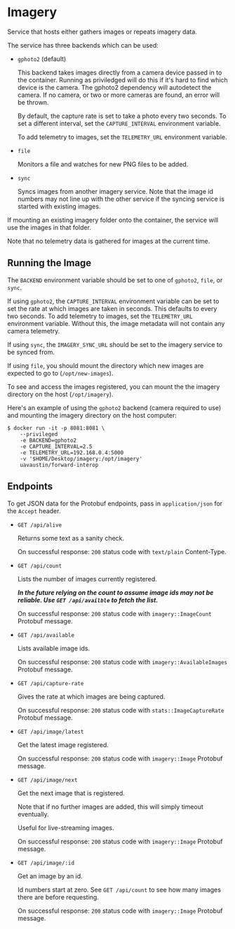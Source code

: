# Imagery

Service that hosts either gathers images or repeats imagery data.

The service has three backends which can be used:

- `gphoto2` (default)

  This backend takes images directly from a camera device passed in to the
  container. Running as priviledged will do this if it's hard to find which
  device is the camera. The gphoto2 dependency will autodetect the camera. If
  no camera, or two or more cameras are found, an error will be thrown.

  By default, the capture rate is set to take a photo every two seconds. To set
  a different interval, set the `CAPTURE_INTERVAL` environment variable.

  To add telemetry to images, set the `TELEMETRY_URL` environment variable.

- `file`

  Monitors a file and watches for new PNG files to be added.

- `sync`

  Syncs images from another imagery service. Note that the image id numbers may
  not line up with the other service if the syncing service is started with
  existing images.

If mounting an existing imagery folder onto the container, the service will use
the images in that folder.

Note that no telemetry data is gathered for images at the current time.

## Running the Image

The `BACKEND` environment variable should be set to one of `gphoto2`, `file`,
or `sync`.

If using `gphoto2`, the `CAPTURE_INTERVAL` environment variable can be set to
set the rate at which images are taken in seconds. This defaults to every two
seconds. To add telemetry to images, set the `TELEMETRY_URL` environment
variable. Without this, the image metadata will not contain any camera
telemetry.

If using `sync`, the `IMAGERY_SYNC_URL` should be set to the imagery service to
be synced from.

If using `file`, you should mount the directory which new images are expected
to go to (`/opt/new-images`).

To see and access the images registered, you can mount the the imagery
directory on the host (`/opt/imagery`).

Here's an example of using the `gphoto2` backend (camera required to use) and
mounting the imagery directory on the host computer:

```
$ docker run -it -p 8081:8081 \
    --privileged
    -e BACKEND=gphoto2
    -e CAPTURE_INTERVAL=2.5
    -e TELEMETRY_URL=192.168.0.4:5000
    -v '$HOME/Desktop/imagery:/opt/imagery'
    uavaustin/forward-interop
```

## Endpoints

To get JSON data for the Protobuf endpoints, pass in `application/json` for the
`Accept` header.

- `GET /api/alive`

  Returns some text as a sanity check.

  On successful response: `200` status code with `text/plain` Content-Type.

- `GET /api/count`

  Lists the number of images currently registered.

  ***In the future relying on the count to assume image ids may not be
  reliable. Use `GET /api/availble` to fetch the list.***

  On successful response: `200` status code with `imagery::ImageCount` Protobuf
  message.

- `GET /api/available`

  Lists available image ids.

  On successful response: `200` status code with `imagery::AvailableImages`
  Protobuf message.

- `GET /api/capture-rate`

  Gives the rate at which images are being captured.

  On successful response: `200` status code with `stats::ImageCaptureRate`
  Protobuf message.


- `GET /api/image/latest`

  Get the latest image registered.

  On successful response: `200` status code with `imagery::Image` Protobuf
  message.

- `GET /api/image/next`

  Get the next image that is registered.

  Note that if no further images are added, this will simply timeout
  eventually.

  Useful for live-streaming images.

  On successful response: `200` status code with `imagery::Image` Protobuf
  message.

- `GET /api/image/:id`

  Get an image by an id.

  Id numbers start at zero. See `GET /api/count` to see how many images there
  are before requesting.

  On successful response: `200` status code with `imagery::Image` Protobuf
  message.
